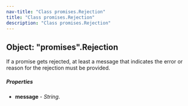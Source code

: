 ```yaml
---
nav-title: "Class promises.Rejection"
title: "Class promises.Rejection"
description: "Class promises.Rejection"
---
```

## Object: "promises".Rejection  
If a promise gets rejected, at least a message that indicates the error or
reason for the rejection must be provided.

##### Properties
 - **message** - _String_.